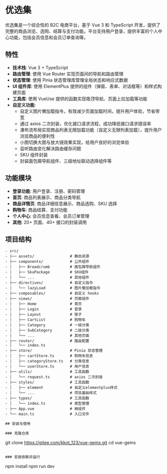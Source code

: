 # 优选集

优选集是一个综合性的 B2C 电商平台，基于 Vue 3 和 TypeScript 开发，提供了完整的商品浏览、选购、结算与支付功能。平台支持用户登录，提供丰富的个人中心功能，包括会员信息和会员订单查询等。

## 特性

- **技术栈**: Vue 3 + TypeScript
- **路由管理**: 使用 Vue Router 实现页面间的导航和路由管理
- **状态管理**: 使用 Pinia 状态管理库管理全局状态和响应式数据
- **UI 组件库**: 使用 ElementPlus 提供的组件（弹窗、表单、对话框等）和样式构建页面
- **工具库**: 使用 VueUse 提供的函数实现吸顶导航、页面上拉加载等功能
- **自定义功能**:
  - 自定义图片懒加载指令，有效减少页面加载时间，提升用户体验，节省带宽
  - 通过 axios 二次封装，优化接口请求流程，成功降低接口请求错误率
  - 瀑布流布局实现商品列表无限加载功能（自定义无限列表加载），提升用户浏览商品的便利性
  - 小图切换大图与放大镜效果实现，给用户良好的浏览体验
  - 监听路由变化解决路由缓存问题
  - SKU 组件封装
  - 封装面包屑导航组件、三级地址联动选择组件等

## 功能模块

- **登录功能**: 用户登录、注册、密码管理
- **首页**: 商品列表展示、商品分类导航
- **商品详情页**: 商品详细信息展示、商品选购、SKU 选择
- **购物车**: 商品结算、支付功能
- **个人中心**: 会员信息查看、会员订单管理
- **其他**: 20+ 页面、40+ 接口的封装调用

## 项目结构

```plaintext
- src/
- ├── assets/                # 静态资源
- ├── components/            # 公共组件
- │   ├── Breadcrumb         # 面包屑导航组件
- │   ├── SkuPackage         # SKU组件
- │   └── ...                # 其他组件
- ├── directives/            # 自定义指令
- │   └── lazyLoad           # 图片懒加载指令
- ├── composables/           # 自定义 hooks
- ├── views/                 # 页面组件
- │   ├── Home               # 首页
- │   ├── Login              # 登录
- │   ├── Layout             # 架子
- │   ├── CartList           # 购物车
- │   ├── Category           # 一级分类 
- │   ├── SubCategory        # 二级分类
- │   └── ...                # 其他页面
- ├── router/                # 路由配置
- │   └── index.ts
- ├── store/                 # Pinia 状态管理
- │   ├── cartStore.ts       # 购物车信息 
- │   ├── categoryStore.ts   # 分类信息
- │   └── userStore.ts       # 用户信息
- ├── utils/                 # 工具函数
- │   └── request.ts         # axios 二次封装
- ├── styles/                # 工具函数
- │   ├── element            # 自定义elementplus样式
- │   └── ...                # 项目基础样式
- ├── types/                 # 工具函数
- │   └── index.ts           # 类型管理
- ├── App.vue                # 根组件
- └── main.ts                # 入口文件

## 安装与使用

### 克隆仓库

```
git clone https://gitee.com/kkot_123/vue-gems.git
cd vue-gems
```

### 安装依赖并运行 

```
npm install
npm run dev

```
